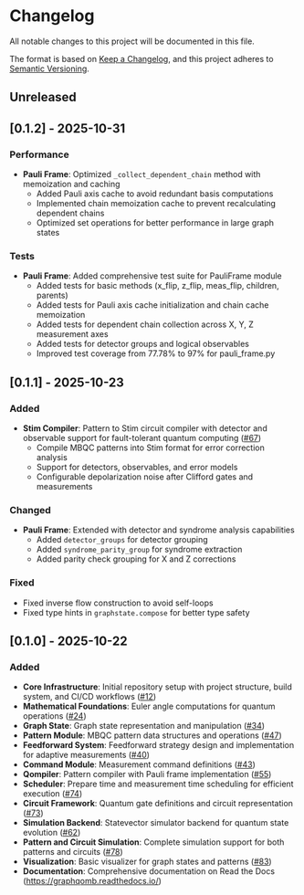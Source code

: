 # Changelog

All notable changes to this project will be documented in this file.

The format is based on [Keep a Changelog](https://keepachangelog.com/en/1.0.0/),
and this project adheres to [Semantic Versioning](https://semver.org/spec/v2.0.0.html).

## Unreleased

## [0.1.2] - 2025-10-31

### Performance

- **Pauli Frame**: Optimized `_collect_dependent_chain` method with memoization and caching
  - Added Pauli axis cache to avoid redundant basis computations
  - Implemented chain memoization cache to prevent recalculating dependent chains
  - Optimized set operations for better performance in large graph states

### Tests

- **Pauli Frame**: Added comprehensive test suite for PauliFrame module
  - Added tests for basic methods (x_flip, z_flip, meas_flip, children, parents)
  - Added tests for Pauli axis cache initialization and chain cache memoization
  - Added tests for dependent chain collection across X, Y, Z measurement axes
  - Added tests for detector groups and logical observables
  - Improved test coverage from 77.78% to 97% for pauli_frame.py

## [0.1.1] - 2025-10-23

### Added

- **Stim Compiler**: Pattern to Stim circuit compiler with detector and observable support for fault-tolerant quantum computing ([#67](https://github.com/TeamGraphix/graphqomb/issues/67))
  - Compile MBQC patterns into Stim format for error correction analysis
  - Support for detectors, observables, and error models
  - Configurable depolarization noise after Clifford gates and measurements

### Changed

- **Pauli Frame**: Extended with detector and syndrome analysis capabilities
  - Added `detector_groups` for detector grouping
  - Added `syndrome_parity_group` for syndrome extraction
  - Added parity check grouping for X and Z corrections

### Fixed

- Fixed inverse flow construction to avoid self-loops
- Fixed type hints in `graphstate.compose` for better type safety

## [0.1.0] - 2025-10-22

### Added

- **Core Infrastructure**: Initial repository setup with project structure, build system, and CI/CD workflows ([#12](https://github.com/TeamGraphix/graphqomb/pull/12))
- **Mathematical Foundations**: Euler angle computations for quantum operations ([#24](https://github.com/TeamGraphix/graphqomb/pull/24))
- **Graph State**: Graph state representation and manipulation ([#34](https://github.com/TeamGraphix/graphqomb/pull/34))
- **Pattern Module**: MBQC pattern data structures and operations ([#47](https://github.com/TeamGraphix/graphqomb/pull/47))
- **Feedforward System**: Feedforward strategy design and implementation for adaptive measurements ([#40](https://github.com/TeamGraphix/graphqomb/pull/40))
- **Command Module**: Measurement command definitions ([#43](https://github.com/TeamGraphix/graphqomb/pull/43))
- **Qompiler**: Pattern compiler with Pauli frame implementation ([#55](https://github.com/TeamGraphix/graphqomb/pull/55))
- **Scheduler**: Prepare time and measurement time scheduling for efficient execution ([#74](https://github.com/TeamGraphix/graphqomb/pull/74))
- **Circuit Framework**: Quantum gate definitions and circuit representation ([#73](https://github.com/TeamGraphix/graphqomb/pull/73))
- **Simulation Backend**: Statevector simulator backend for quantum state evolution ([#62](https://github.com/TeamGraphix/graphqomb/pull/62))
- **Pattern and Circuit Simulation**: Complete simulation support for both patterns and circuits ([#78](https://github.com/TeamGraphix/graphqomb/pull/78))
- **Visualization**: Basic visualizer for graph states and patterns ([#83](https://github.com/TeamGraphix/graphqomb/pull/83))
- **Documentation**: Comprehensive documentation on Read the Docs (https://graphqomb.readthedocs.io/)

